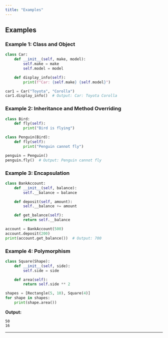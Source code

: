 ```yaml
---
title: "Examples"
---
```


## Examples

### Example 1: Class and Object
```python
class Car:
    def __init__(self, make, model):
        self.make = make
        self.model = model

    def display_info(self):
        print(f"Car: {self.make} {self.model}")

car1 = Car("Toyota", "Corolla")
car1.display_info()  # Output: Car: Toyota Corolla
```

### Example 2: Inheritance and Method Overriding
```python
class Bird:
    def fly(self):
        print("Bird is flying")

class Penguin(Bird):
    def fly(self):
        print("Penguin cannot fly")

penguin = Penguin()
penguin.fly()  # Output: Penguin cannot fly
```

### Example 3: Encapsulation
```python
class BankAccount:
    def __init__(self, balance):
        self.__balance = balance

    def deposit(self, amount):
        self.__balance += amount

    def get_balance(self):
        return self.__balance

account = BankAccount(500)
account.deposit(200)
print(account.get_balance())  # Output: 700
```

### Example 4: Polymorphism
```python
class Square(Shape):
    def __init__(self, side):
        self.side = side

    def area(self):
        return self.side ** 2

shapes = [Rectangle(5, 10), Square(4)]
for shape in shapes:
    print(shape.area())
```

**Output:**
```
50
16
```

---
